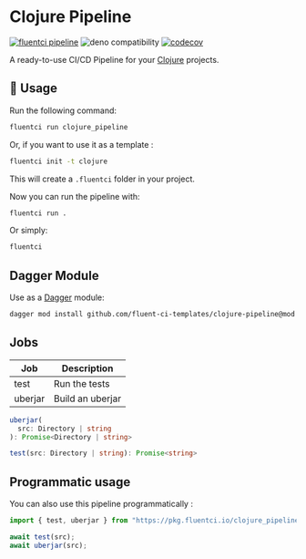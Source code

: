 # Clojure Pipeline

[![fluentci pipeline](https://img.shields.io/badge/dynamic/json?label=pkg.fluentci.io&labelColor=%23000&color=%23460cf1&url=https%3A%2F%2Fapi.fluentci.io%2Fv1%2Fpipeline%2Fclojure_pipeline&query=%24.version)](https://pkg.fluentci.io/clojure_pipeline)
![deno compatibility](https://shield.deno.dev/deno/^1.37)
[![codecov](https://img.shields.io/codecov/c/gh/fluent-ci-templates/clojure-pipeline)](https://codecov.io/gh/fluent-ci-templates/clojure-pipeline)

A ready-to-use CI/CD Pipeline for your [Clojure](https://clojure.org/) projects.

## 🚀 Usage

Run the following command:

```bash
fluentci run clojure_pipeline
```

Or, if you want to use it as a template :

```bash
fluentci init -t clojure
```

This will create a `.fluentci` folder in your project.

Now you can run the pipeline with:

```bash
fluentci run .
```

Or simply:

```bash
fluentci
```

## Dagger Module

Use as a [Dagger](https://dagger.io) module:

```bash
dagger mod install github.com/fluent-ci-templates/clojure-pipeline@mod
```

## Jobs

| Job     | Description         |
| ------- | ------------------- |
| test    | Run the tests       |
| uberjar | Build an uberjar    |

```typescript
uberjar(
  src: Directory | string
): Promise<Directory | string>

test(src: Directory | string): Promise<string>
```

## Programmatic usage

You can also use this pipeline programmatically :

```ts
import { test, uberjar } from "https://pkg.fluentci.io/clojure_pipeline@v0.6.0/mod.ts";

await test(src);
await uberjar(src);
```
